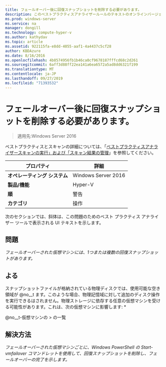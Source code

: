 ```yaml
---
title: フェールオーバー後に回復スナップショットを削除する必要があります。
description: このベストプラクティスアナライザールールのテキストのオンラインバージョン。
ms.prod: windows-server
ms.service: na
manager: dongill
ms.technology: compute-hyper-v
ms.author: kathydav
ms.topic: article
ms.assetid: 922115fa-e8dd-4055-aaf1-4a4437c5cf28
author: KBDAzure
ms.date: 8/16/2016
ms.openlocfilehash: 4b8574956fb1b46ca0cf9678187fffcd68c2d261
ms.sourcegitcommit: 6aff3d88ff22ea141a6ea6572a5ad8dd6321f199
ms.translationtype: MT
ms.contentlocale: ja-JP
ms.lasthandoff: 09/27/2019
ms.locfileid: "71393532"
---
```

# <a name="recovery-snapshots-should-be-removed-after-failover"></a>フェールオーバー後に回復スナップショットを削除する必要があります。

>適用先:Windows Server 2016

ベストプラクティスとスキャンの詳細については、「[ベストプラクティスアナライザースキャンの実行」および「スキャン結果の管理](https://go.microsoft.com/fwlink/p/?LinkID=223177)」を参照してください。  
  
|プロパティ|詳細|  
|-|-|  
|**オペレーティング システム**|Windows Server 2016| 
|**製品/機能**|Hyper-V|  
|**順**|警告|  
|**カテゴリ**|操作|  
  
次のセクションでは、斜体は、この問題のためのベスト プラクティス アナライザー ツールで表示される UI テキストを示します。  
  
## <a name="issue"></a>**問題**  
*フェールオーバーされた仮想マシンには、1つまたは複数の回復スナップショットがあります。*  
  
## <a name="impact"></a>**よる**  
スナップショットファイルが格納されている物理ディスクでは、使用可能な空き領域が @no__t ます。このような場合、物理記憶域に対して追加のディスク操作を実行できるはされません。物理ストレージに依存する任意の仮想マシンを受ける可能性があります。これは、次の仮想マシンに影響します: *  
  
@no__t-仮想マシンの > の一覧  
  
## <a name="resolution"></a>**解決方法**  
*フェールオーバーされた仮想マシンごとに、Windows PowerShell の Start-vmfailover コマンドレットを使用して、回復スナップショットを削除し、フェールオーバーの完了を示します。*  
  


